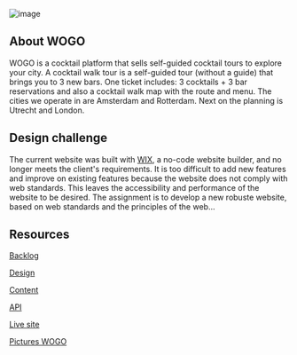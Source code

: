 ![image](https://github.com/user-attachments/assets/c3aa41dc-4bfb-4b85-a0f8-183ad6308018)

## About WOGO
WOGO is a cocktail platform that sells self-guided cocktail tours to explore your city. A cocktail walk tour is a self-guided tour (without a guide) that brings you to 3 new bars. One ticket includes: 3 cocktails + 3 bar reservations and also a cocktail walk map with the route and menu. The cities we operate in are Amsterdam and Rotterdam. Next on the planning is Utrecht and London.

## Design challenge
The current website was built with [WIX](https://www.wix.com/), a no-code website builder, and no longer meets the client's requirements. It is too difficult to add new features and improve on existing features because the website does not comply with web standards. This leaves the accessibility and performance of the website to be desired. The assignment is to develop a new robuste website, based on web standards and the principles of the web...

## Resources
[Backlog](https://github.com/orgs/fdnd-agency/projects/29/views/1)

[Design](...)

[Content](https://github.com/fdnd-agency/wogo/tree/main/content)

[API](...)

[Live site](https://wogo.netlify.app/home)

[Pictures WOGO](https://drive.google.com/drive/folders/1ENLAdUeCZnnoIq4DdbKJ-uEV7nwW4I5z?usp=sharing)
